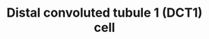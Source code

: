 ---
annotations:
- id: CL:0000627
  parent: transporting cell
  type: Cell Type Ontology
  value: transporting cell
- id: PW:0000004
  parent: regulatory pathway
  type: Pathway Ontology
  value: regulatory pathway
- id: DOID:445
  parent: genetic disease
  type: Disease Ontology
  value: Bartter disease
- id: PW:0000103
  parent: regulatory pathway
  type: Pathway Ontology
  value: transport pathway
- id: CL:0002518
  parent: animal cell
  type: Cell Type Ontology
  value: kidney epithelial cell
- id: CL:1001106
  parent: animal cell
  type: Cell Type Ontology
  value: kidney loop of Henle thick ascending limb epithelial cell
- id: CL:1000849
  parent: animal cell
  type: Cell Type Ontology
  value: kidney distal convoluted tubule epithelial cell
authors:
- AgustinGV
- MaintBot
- Egonw
- Fehrhart
- Eweitz
- Finterly
description: The major function of the distal convoluted tubule 1 cell (DCT1 cell)
  in the kidney is to maintain proper iron, solute and water homeostasis. The cells
  are polarized and located in the nephron duct where they have unique transport functions
  which are maintained by specialized K(+), Na(+), and Cl(-) channels in the proximal
  or distal part of the cell.
last-edited: 2021-06-08
organisms:
- Mus musculus
redirect_from:
- /index.php/Pathway:WP4183
- /instance/WP4183
- /instance/WP4183_rr118998
revision: r118998
schema-jsonld:
- '@context': https://schema.org/
  '@id': https://wikipathways.github.io/pathways/WP4183.html
  '@type': Dataset
  creator:
    '@type': Organization
    name: WikiPathways
  description: The major function of the distal convoluted tubule 1 cell (DCT1 cell)
    in the kidney is to maintain proper iron, solute and water homeostasis. The cells
    are polarized and located in the nephron duct where they have unique transport
    functions which are maintained by specialized K(+), Na(+), and Cl(-) channels
    in the proximal or distal part of the cell.
  keywords:
  - CLC-K2
  - Cab39
  - Cl-
  - K+
  - KS-WNK1
  - NCC
  - Na+
  - SPAK
  - WNK1
  - WNK4
  - kir4.1
  - kir5.1
  license: CC0
  name: Distal convoluted tubule 1 (DCT1) cell
seo: CreativeWork
title: Distal convoluted tubule 1 (DCT1) cell
wpid: WP4183
---